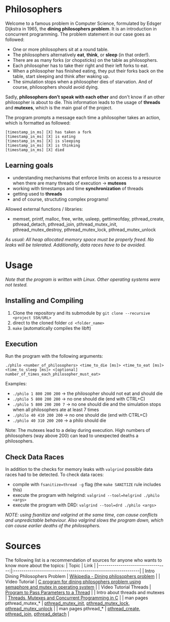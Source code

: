 # Philosophers
Welcome to a famous problem in Computer Science, formulated by Edsger Dijkstra in 1965, the **dining philosophers problem**. It is an introduction in concurrent programming.
The problem statement in our case goes as followed:
- One or more philosophers sit at a round table.
- The philosophers alternatively **eat**, **think**, or **sleep** (in that order!).
- There are as many forks (or chopsticks) on the table as philosophers.
- Each philosopher has to take their right and their left forks to eat.
- When a philosopher has finished eating, they put their forks back on the table, start sleeping and think after waking up.
- The simulation stops when a philosopher dies of starvation. And of course, philosophers should avoid dying.

Sadly, **philosophers don’t speak with each other** and don't know if an other philosopher is about to die. This information leads to the usage of **threads** and **mutexes**, which is the main goal of the project.

The program prompts a message each time a philosopher takes an action, which is formatted as followed:
```
[timestamp_in_ms] [X] has taken a fork
[timestamp_in_ms] [X] is eating
[timestamp_in_ms] [X] is sleeping
[timestamp_in_ms] [X] is thinking
[timestamp_in_ms] [X] died
```


## Learning goals
- understanding mechanisms that enforce limits on access to a resource when there are many threads of execution -> **mutexes**
- working with timestamps and time **synchronization** of threads
- getting used to **threads**
- and of course, structuting complex programs!


Allowed external functions / libraries:
- memset, printf, malloc, free, write, usleep, gettimeofday, pthread_create, pthread_detach, pthread_join, pthread_mutex_init, pthread_mutex_destroy, pthread_mutex_lock, pthread_mutex_unlock


_As usual: All heap allocated memory space must be properly freed. No leaks will be tolerated._
_Additionally, data races have to be avoided._

# Usage
*Note that the program is written with Linux. Other operating systems were not tested.*

## Installing and Compiling
1) Clone the repository and its submodule by ``` git clone --recursive <project SSH/URL> ```
2) direct to the cloned folder ```cd <folder_name>```
3) ```make``` (automatically compiles the libft)


## Execution
Run the program with the following arguments:
```
./philo <number_of_philosophers> <time_to_die [ms]> <time_to_eat [ms]> <time_to_sleep [ms]> <[optional] number_of_times_each_philosopher_must_eat>
```


Examples:
* ```./philo 1 800 200 200``` -> the philosopher should not eat and should die
* ```./philo 5 800 200 200``` -> no one should die (end with CTRL+C)
* ```./philo 5 800 200 200 7``` -> no one should die and the simulation stops when all philosophers ate at least 7 times
* ```./philo 40 410 200 200``` -> no one should die (end with CTRL+C)
* ```./philo 40 310 200 200``` -> a philo should die

Note: The mutexes lead to a delay during execution. High numbers of philosophers (way above 200) can lead to unexpected deaths a philosophers.

## Check Data Races
In addition to the checks for memory leaks with ```valgrind``` possible data races had to be detected.
To check data races:

- compile with ```fsanitize=thread -g``` flag (the ```make SANITIZE``` rule includes this)
- execute the program with helgrind: ```valgrind --tool=helgrind ./philo <args>```
- execute the program with DRD: ```valgrind --tool=drd ./philo <args>```

_NOTE: using fsanitize and valgrind at the same time, can cause conflicts and unpredictable behaviour. Also valgrind slows the program down, which can cause earlier deaths of the philosophers._


# Sources
The following list is a recommendation of sources for anyone who wants to know more about the topics:
| Topic								| Link                                                        	|
|----------------------------------:|:--------------------------------------------------------------|
| Intro Dining Philosophers Problem | [Wikipedia - Dining philosophers problem](https://en.wikipedia.org/wiki/Dining_philosophers_problem) |
| Video Tutorial | [C program for dining philosophers problem using semaphore and mutex in operating system](https://www.youtube.com/watch?v=1LgFnXFpNMg) |
| Video Tutorial Threads | [Program to Pass Parameters to a Thread](https://www.youtube.com/watch?v=60NBJxX9n-M) |
| Intro about threads and mutexes | [Threads, Mutexes and Concurrent Programming in C](https://www.codequoi.com/en/threads-mutexes-and-concurrent-programming-in-c/) |
| man pages pthread_mutex_* | [pthread_mutex_init](https://linux.die.net/man/3/pthread_mutex_init), [pthread_mutex_lock](https://linux.die.net/man/3/pthread_mutex_lock), [pthread_mutex_unlock](https://linux.die.net/man/3/pthread_mutex_unlock) |
| man pages pthread_* | [pthread_create](https://man7.org/linux/man-pages/man3/pthread_create.3.html), [pthread_join](https://man7.org/linux/man-pages/man3/pthread_join.3.html), [pthread_detach](https://man7.org/linux/man-pages/man3/pthread_detach.3.html) |
